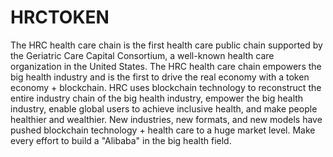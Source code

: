 # HRCTOKEN
The HRC health care chain is the first health care public chain supported by the Geriatric Care Capital Consortium, a well-known health care organization in the United States. The HRC health care chain empowers the big health industry and is the first to drive the real economy with a token economy + blockchain. HRC uses blockchain technology to reconstruct the entire industry chain of the big health industry, empower the big health industry, enable global users to achieve inclusive health, and make people healthier and wealthier. New industries, new formats, and new models have pushed blockchain technology + health care to a huge market level. Make every effort to build a "Alibaba" in the big health field.
